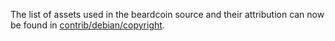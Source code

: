 The list of assets used in the beardcoin source and their attribution can now be found in [contrib/debian/copyright](../contrib/debian/copyright).
